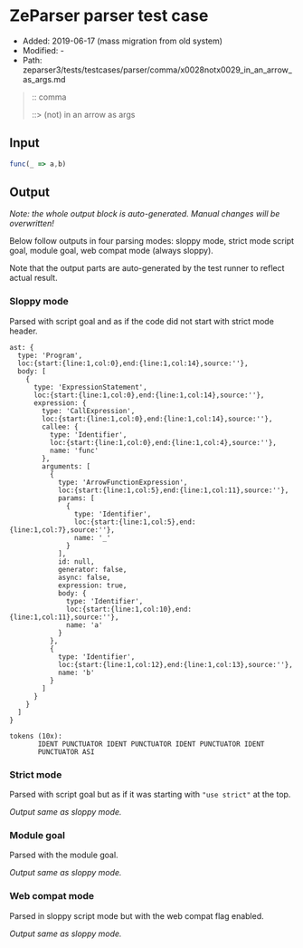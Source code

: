 # ZeParser parser test case

- Added: 2019-06-17 (mass migration from old system)
- Modified: -
- Path: zeparser3/tests/testcases/parser/comma/x0028notx0029_in_an_arrow_as_args.md

> :: comma
>
> ::> (not) in an arrow as args

## Input

`````js
func(_ => a,b)
`````

## Output

_Note: the whole output block is auto-generated. Manual changes will be overwritten!_

Below follow outputs in four parsing modes: sloppy mode, strict mode script goal, module goal, web compat mode (always sloppy).

Note that the output parts are auto-generated by the test runner to reflect actual result.

### Sloppy mode

Parsed with script goal and as if the code did not start with strict mode header.

`````
ast: {
  type: 'Program',
  loc:{start:{line:1,col:0},end:{line:1,col:14},source:''},
  body: [
    {
      type: 'ExpressionStatement',
      loc:{start:{line:1,col:0},end:{line:1,col:14},source:''},
      expression: {
        type: 'CallExpression',
        loc:{start:{line:1,col:0},end:{line:1,col:14},source:''},
        callee: {
          type: 'Identifier',
          loc:{start:{line:1,col:0},end:{line:1,col:4},source:''},
          name: 'func'
        },
        arguments: [
          {
            type: 'ArrowFunctionExpression',
            loc:{start:{line:1,col:5},end:{line:1,col:11},source:''},
            params: [
              {
                type: 'Identifier',
                loc:{start:{line:1,col:5},end:{line:1,col:7},source:''},
                name: '_'
              }
            ],
            id: null,
            generator: false,
            async: false,
            expression: true,
            body: {
              type: 'Identifier',
              loc:{start:{line:1,col:10},end:{line:1,col:11},source:''},
              name: 'a'
            }
          },
          {
            type: 'Identifier',
            loc:{start:{line:1,col:12},end:{line:1,col:13},source:''},
            name: 'b'
          }
        ]
      }
    }
  ]
}

tokens (10x):
       IDENT PUNCTUATOR IDENT PUNCTUATOR IDENT PUNCTUATOR IDENT
       PUNCTUATOR ASI
`````

### Strict mode

Parsed with script goal but as if it was starting with `"use strict"` at the top.

_Output same as sloppy mode._

### Module goal

Parsed with the module goal.

_Output same as sloppy mode._

### Web compat mode

Parsed in sloppy script mode but with the web compat flag enabled.

_Output same as sloppy mode._
